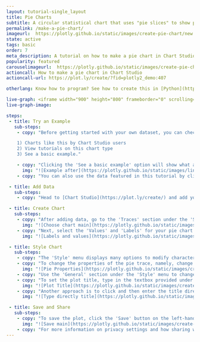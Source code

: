 ```yaml
---
layout: tutorial-single_layout
title: Pie Charts
subtitle: A circular statistical chart that uses "pie slices" to show proportional representations of data.
permalink: /make-a-pie-chart/
imageurl:  https://plotly.github.io/static/images/create-pie-chart/new thumb.png
state: active
tags: basic
order: 7
meta_description: A tutorial on how to make a pie chart in Chart Studio.
popularity: featured
carouselimageurl:  https://plotly.github.io/static/images/create-pie-chart/pie-thumb.png
actioncall: How to make a pie chart in Chart Studio
actioncall-url: https://plot.ly/create/?fid=plotly2_demo:407

otherlang: Know how to program? See how to create this in [Python](https://plot.ly/python/pie-charts/) or [R](https://plot.ly/r/pie-charts/).

live-graph: <iframe width="900" height="800" frameborder="0" scrolling="no" src="https://plot.ly/~plotly2_demo/407.embed"></iframe>
live-graph-image:

steps:
 - title: Try an Example
   sub-steps:
    - copy: "Before getting started with your own dataset, you can check out an example. First, select the 'Type' menu. Hovering the mouse over the chart type icon will display three options:

    1) Charts like this by Chart Studio users
    2) View tutorials on this chart type
    3) See a basic example."

    - copy: "Clicking the 'See a basic example' option will show what a sample chart looks like after adding data and editing with the style. You'll also see what labels and style attributes were selected for this specific chart, as well as the end result."
      img: "![Example after](https://plotly.github.io/static/images/line-graph-and-scatter-plot-with-excel/scatter-try-example.gif)"
    - copy: "You can also use the data featured in this tutorial by clicking on 'Open This Data in Chart Studio' on the left-hand side. It'll open in Chart Studio."

 - title: Add Data
   sub-steps:
    - copy: "Head to [Chart Studio](https://plot.ly/create/) and add your data. You have the option of typing directly in the grid, uploading your file, or entering the URL of an online dataset. Chart Studio accepts .xls, .xlsx, or .csv files. For more information on how to enter your data, see [this](https://help.plot.ly/add-data-to-the-plotly-grid/) tutorial."

 - title: Create Chart
   sub-steps:
    - copy: "After adding data, go to the 'Traces' section under the 'Structure' menu on the left-hand side. Choose the 'Type' of trace, then choose 'Pie' under 'Simple' chart type."
      img: "![Choose chart main](https://plotly.github.io/static/images/create-pie-chart/pie-choose-chart.png)"
    - copy: "Next, select the 'Values' and 'Labels' for your pie chart from the dropdpwn menus. This will create a raw pie chart, as seen below."
      img: "![Labels and values](https://plotly.github.io/static/images/create-pie-chart/select-labels-values.png)"

 - title: Style Chart
   sub-steps:
    - copy: "The 'Style' menu displays many options to modify characteristics of the overall chart layout or the individual traces. To see more options about styling the chart, visit the [style and layout](https://help.plot.ly/tutorials/#layout) section of the Chart Studio documentation."
    - copy: "To change the properties of the pie trace, namely, change trace name, change color of the pie segments, add hole in the middle or pull effect to the pie segments/slices, go to the 'Traces' section under the 'Style' menu."
      img: "![Pie Properties](https://plotly.github.io/static/images/create-pie-chart/pie-properties.gif)"
    - copy: "Use the 'General' section under the 'Style' menu to change the layout background and margin color, set the plot title, and change the font styles."
    - copy: "To set the plot title, type in the textbox provided under the attribute 'Title'."
      img: "![Plot Title](https://plotly.github.io/static/images/create-pie-chart/pie-title.png)"
    - copy: "Another approach is to click and then enter the title directly on the plot interface."
      img: "![Type directly title](https://plotly.github.io/static/images/create-pie-chart/pie-title-direct.png)"

 - title: Save and Share
   sub-steps:
    - copy: "To save the plot, click the 'Save' button on the left-hand side. A save modal will appear, as seen below, where you can specify the filenames and privacy settings for your plot and data grid."
      img: "![Save main](https://plotly.github.io/static/images/create-pie-chart/pie-save.png)"
    - copy: "For more information on privacy settings and how sharing works, visit Chart Studio's [sharing tutorial](http://help.plot.ly/save-share-and-export-in-plotly/)."
---
```

